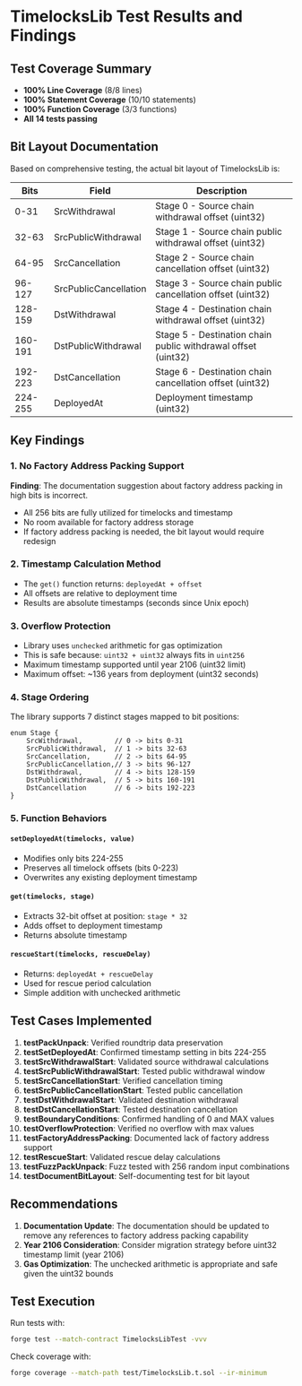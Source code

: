 # TimelocksLib Test Results and Findings

## Test Coverage Summary
- **100% Line Coverage** (8/8 lines)
- **100% Statement Coverage** (10/10 statements)  
- **100% Function Coverage** (3/3 functions)
- **All 14 tests passing**

## Bit Layout Documentation

Based on comprehensive testing, the actual bit layout of TimelocksLib is:

| Bits | Field | Description |
|------|-------|-------------|
| 0-31 | SrcWithdrawal | Stage 0 - Source chain withdrawal offset (uint32) |
| 32-63 | SrcPublicWithdrawal | Stage 1 - Source chain public withdrawal offset (uint32) |
| 64-95 | SrcCancellation | Stage 2 - Source chain cancellation offset (uint32) |
| 96-127 | SrcPublicCancellation | Stage 3 - Source chain public cancellation offset (uint32) |
| 128-159 | DstWithdrawal | Stage 4 - Destination chain withdrawal offset (uint32) |
| 160-191 | DstPublicWithdrawal | Stage 5 - Destination chain public withdrawal offset (uint32) |
| 192-223 | DstCancellation | Stage 6 - Destination chain cancellation offset (uint32) |
| 224-255 | DeployedAt | Deployment timestamp (uint32) |

## Key Findings

### 1. No Factory Address Packing Support
**Finding**: The documentation suggestion about factory address packing in high bits is incorrect.
- All 256 bits are fully utilized for timelocks and timestamp
- No room available for factory address storage
- If factory address packing is needed, the bit layout would require redesign

### 2. Timestamp Calculation Method
- The `get()` function returns: `deployedAt + offset`
- All offsets are relative to deployment time
- Results are absolute timestamps (seconds since Unix epoch)

### 3. Overflow Protection
- Library uses `unchecked` arithmetic for gas optimization
- This is safe because: `uint32 + uint32` always fits in `uint256`
- Maximum timestamp supported until year 2106 (uint32 limit)
- Maximum offset: ~136 years from deployment (uint32 seconds)

### 4. Stage Ordering
The library supports 7 distinct stages mapped to bit positions:
```solidity
enum Stage {
    SrcWithdrawal,        // 0 -> bits 0-31
    SrcPublicWithdrawal,  // 1 -> bits 32-63
    SrcCancellation,      // 2 -> bits 64-95
    SrcPublicCancellation,// 3 -> bits 96-127
    DstWithdrawal,        // 4 -> bits 128-159
    DstPublicWithdrawal,  // 5 -> bits 160-191
    DstCancellation       // 6 -> bits 192-223
}
```

### 5. Function Behaviors

#### `setDeployedAt(timelocks, value)`
- Modifies only bits 224-255
- Preserves all timelock offsets (bits 0-223)
- Overwrites any existing deployment timestamp

#### `get(timelocks, stage)`
- Extracts 32-bit offset at position: `stage * 32`
- Adds offset to deployment timestamp
- Returns absolute timestamp

#### `rescueStart(timelocks, rescueDelay)`
- Returns: `deployedAt + rescueDelay`
- Used for rescue period calculation
- Simple addition with unchecked arithmetic

## Test Cases Implemented

1. **testPackUnpack**: Verified roundtrip data preservation
2. **testSetDeployedAt**: Confirmed timestamp setting in bits 224-255
3. **testSrcWithdrawalStart**: Validated source withdrawal calculations
4. **testSrcPublicWithdrawalStart**: Tested public withdrawal window
5. **testSrcCancellationStart**: Verified cancellation timing
6. **testSrcPublicCancellationStart**: Tested public cancellation
7. **testDstWithdrawalStart**: Validated destination withdrawal
8. **testDstCancellationStart**: Tested destination cancellation
9. **testBoundaryConditions**: Confirmed handling of 0 and MAX values
10. **testOverflowProtection**: Verified no overflow with max values
11. **testFactoryAddressPacking**: Documented lack of factory address support
12. **testRescueStart**: Validated rescue delay calculations
13. **testFuzzPackUnpack**: Fuzz tested with 256 random input combinations
14. **testDocumentBitLayout**: Self-documenting test for bit layout

## Recommendations

1. **Documentation Update**: The documentation should be updated to remove any references to factory address packing capability
2. **Year 2106 Consideration**: Consider migration strategy before uint32 timestamp limit (year 2106)
3. **Gas Optimization**: The unchecked arithmetic is appropriate and safe given the uint32 bounds

## Test Execution

Run tests with:
```bash
forge test --match-contract TimelocksLibTest -vvv
```

Check coverage with:
```bash
forge coverage --match-path test/TimelocksLib.t.sol --ir-minimum
```